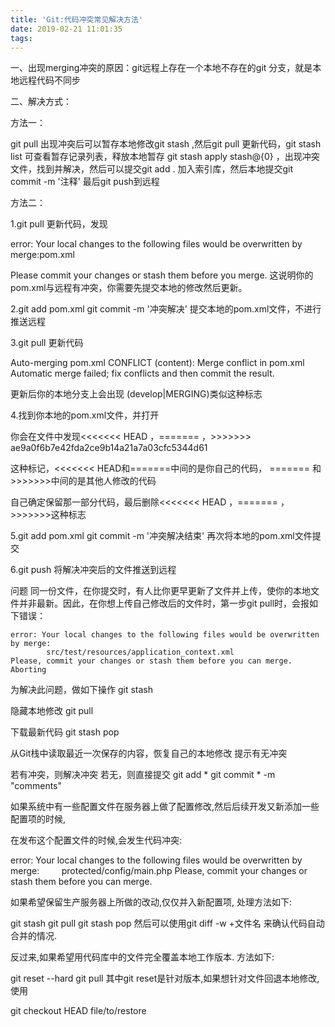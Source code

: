 ```yaml
---
title: 'Git:代码冲突常见解决方法'
date: 2019-02-21 11:01:35
tags:
---
```


一、出现merging冲突的原因：git远程上存在一个本地不存在的git 分支，就是本地远程代码不同步

二、解决方式：

方法一：

git pull 出现冲突后可以暂存本地修改git stash ,然后git pull 更新代码，git stash list 可查看暂存记录列表，释放本地暂存 git stash apply stash@{0} ，出现冲突文件，找到并解决，然后可以提交git add . 加入索引库，然后本地提交git commit -m '注释' 最后git push到远程

方法二：

1.git pull  更新代码，发现

error: Your local changes to the following files would be overwritten by merge:pom.xml

Please commit your changes or stash them before you merge.
这说明你的pom.xml与远程有冲突，你需要先提交本地的修改然后更新。

2.git add pom.xml   git commit -m '冲突解决'    提交本地的pom.xml文件，不进行推送远程

3.git pull   更新代码

Auto-merging pom.xml
CONFLICT (content): Merge conflict in pom.xml
Automatic merge failed; fix conflicts and then commit the result.

更新后你的本地分支上会出现 (develop|MERGING)类似这种标志

4.找到你本地的pom.xml文件，并打开

你会在文件中发现<<<<<<< HEAD ，=======  ，>>>>>>> ae9a0f6b7e42fda2ce9b14a21a7a03cfc5344d61

这种标记，<<<<<<< HEAD和=======中间的是你自己的代码，  =======  和>>>>>>>中间的是其他人修改的代码

自己确定保留那一部分代码，最后删除<<<<<<< HEAD ，=======  ，>>>>>>>这种标志

5.git add pom.xml    git commit -m '冲突解决结束'   再次将本地的pom.xml文件提交

6.git push   将解决冲突后的文件推送到远程


问题
同一份文件，在你提交时，有人比你更早更新了文件并上传，使你的本地文件并非最新。因此，在你想上传自己修改后的文件时，第一步git pull时，会报如下错误：

    error: Your local changes to the following files would be overwritten by merge:
            src/test/resources/application_context.xml
    Please, commit your changes or stash them before you can merge.
    Aborting
为解决此问题，做如下操作
git stash

隐藏本地修改
git pull

下载最新代码 
git stash pop

从Git栈中读取最近一次保存的内容，恢复自己的本地修改
提示有无冲突

若有冲突，则解决冲突
若无，则直接提交 
git add * 
git commit * -m "comments"

如果系统中有一些配置文件在服务器上做了配置修改,然后后续开发又新添加一些配置项的时候,

在发布这个配置文件的时候,会发生代码冲突:

error: Your local changes to the following files would be overwritten by merge:
        protected/config/main.php
Please, commit your changes or stash them before you can merge.

如果希望保留生产服务器上所做的改动,仅仅并入新配置项, 处理方法如下:

git stash
git pull
git stash pop
然后可以使用git diff -w +文件名 来确认代码自动合并的情况.

反过来,如果希望用代码库中的文件完全覆盖本地工作版本. 方法如下:

git reset --hard
git pull
其中git reset是针对版本,如果想针对文件回退本地修改,使用

git checkout HEAD file/to/restore
